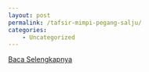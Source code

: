 ```yaml
---
layout: post
permalink: /tafsir-mimpi-pegang-salju/
categories:
    - Uncategorized
---
```


[Baca Selengkapnya](/02)